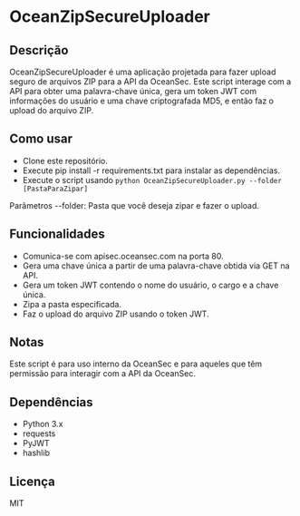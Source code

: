 # OceanZipSecureUploader

## Descrição

OceanZipSecureUploader é uma aplicação projetada para fazer upload seguro de arquivos ZIP para a API da OceanSec. Este script interage com a API para obter uma palavra-chave única, gera um token JWT com informações do usuário e uma chave criptografada MD5, e então faz o upload do arquivo ZIP.

## Como usar

- Clone este repositório.
- Execute pip install -r requirements.txt para instalar as dependências.
- Execute o script usando ```python OceanZipSecureUploader.py --folder [PastaParaZipar]```

Parâmetros
--folder: Pasta que você deseja zipar e fazer o upload.

## Funcionalidades

- Comunica-se com apisec.oceansec.com na porta 80.
- Gera uma chave única a partir de uma palavra-chave obtida via GET na API.
- Gera um token JWT contendo o nome do usuário, o cargo e a chave única.
- Zipa a pasta especificada.
- Faz o upload do arquivo ZIP usando o token JWT.


## Notas

Este script é para uso interno da OceanSec e para aqueles que têm permissão para interagir com a API da OceanSec.

## Dependências

- Python 3.x
- requests
- PyJWT
- hashlib

## Licença

MIT
